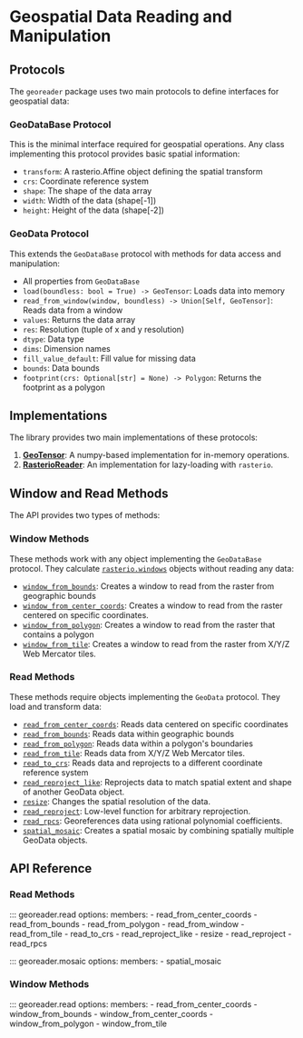 # Geospatial Data Reading and Manipulation

## Protocols

The `georeader` package uses two main protocols to define interfaces for geospatial data:

### GeoDataBase Protocol

This is the minimal interface required for geospatial operations. Any class implementing this protocol provides basic spatial information:

- `transform`: A rasterio.Affine object defining the spatial transform
- `crs`: Coordinate reference system
- `shape`: The shape of the data array
- `width`: Width of the data (shape[-1])
- `height`: Height of the data (shape[-2])

### GeoData Protocol

This extends the `GeoDataBase` protocol with methods for data access and manipulation:

- All properties from `GeoDataBase`
- `load(boundless: bool = True) -> GeoTensor`: Loads data into memory
- `read_from_window(window, boundless) -> Union[Self, GeoTensor]`: Reads data from a window
- `values`: Returns the data array
- `res`: Resolution (tuple of x and y resolution)
- `dtype`: Data type
- `dims`: Dimension names
- `fill_value_default`: Fill value for missing data
- `bounds`: Data bounds
- `footprint(crs: Optional[str] = None) -> Polygon`: Returns the footprint as a polygon

## Implementations

The library provides two main implementations of these protocols:

1. **[GeoTensor](../modules/geotensor_module.md)**: A numpy-based implementation for in-memory operations.
2. **[RasterioReader](../modules/rasterio_reader.md)**: An implementation for lazy-loading with `rasterio`.

## Window and Read Methods

The API provides two types of methods:

### Window Methods

These methods work with any object implementing the `GeoDataBase` protocol. They calculate [`rasterio.windows`](https://rasterio.readthedocs.io/en/stable/api/rasterio.windows.html) objects without reading any data:

- [`window_from_bounds`](#georeader.read.window_from_bounds): Creates a window to read from the raster from geographic bounds
- [`window_from_center_coords`](#georeader.read.window_from_center_coords): Creates a window  to read from the raster  centered on specific coordinates.
- [`window_from_polygon`](#georeader.read.window_from_polygon): Creates a window  to read from the raster that contains a polygon
- [`window_from_tile`](#georeader.read.window_from_tile): Creates a window  to read from the raster from X/Y/Z Web Mercator tiles.

### Read Methods

These methods require objects implementing the `GeoData` protocol. They load and transform data:

- [`read_from_center_coords`](#georeader.read.read_from_center_coords): Reads data centered on specific coordinates
- [`read_from_bounds`](#georeader.read.read_from_bounds): Reads data within geographic bounds
- [`read_from_polygon`](#georeader.read.read_from_polygon): Reads data within a polygon's boundaries
- [`read_from_tile`](#georeader.read.read_from_tile): Reads data from X/Y/Z Web Mercator tiles.
- [`read_to_crs`](#georeader.read.read_to_crs): Reads data and reprojects to a different coordinate reference system
- [`read_reproject_like`](#georeader.read.read_reproject_like): Reprojects data to match spatial extent and shape of another GeoData object.
- [`resize`](#georeader.read.resize): Changes the spatial resolution of the data.
- [`read_reproject`](#georeader.read.read_reproject): Low-level function for arbitrary reprojection.
- [`read_rpcs`](#georeader.read.read_rpcs): Georeferences data using rational polynomial coefficients.
- [`spatial_mosaic`](#georeader.mosaic.spatial_mosaic): Creates a spatial mosaic by combining spatially multiple GeoData objects.

## API Reference

### Read Methods

::: georeader.read
    options:
      members:
        - read_from_center_coords
        - read_from_bounds
        - read_from_polygon
        - read_from_window
        - read_from_tile
        - read_to_crs
        - read_reproject_like
        - resize
        - read_reproject
        - read_rpcs

::: georeader.mosaic
    options:
      members:
        - spatial_mosaic

### Window Methods

::: georeader.read
    options:
      members:
        - read_from_center_coords
        - window_from_bounds
        - window_from_center_coords
        - window_from_polygon
        - window_from_tile